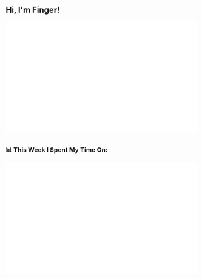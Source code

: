 <h2> Hi, I'm Finger!</h2>

<img align="right" src="https://raw.githubusercontent.com/spianmo/github-stats/master/generated/overview.svg#gh-light-mode-only">

<!-- <img align="right" height="160em" src="https://github-readme-stats-eight-theta.vercel.app/api/top-langs/?username=spianmo&layout=compact&langs_count=8&theme=algolia"/>	 -->
	
```go
package main

type Me struct {
	Name   string
	Job    string
	Code   string
	Skills string
}

func main() {
	me := &Me{
		Name:   "Finger",
		Job:    "Client-side Engineer",
		Code:   "Java, Kotlin, C#, Rust and C++ and Others",
		Skills: "Android, Security, Cross-platform client, NLP, CV, ASR ^o^",
	}
	_ = me
}
```


<h3>📊 This Week I Spent My Time On:</h3>
<img align='right' src="https://raw.githubusercontent.com/spianmo/github-stats/master/generated/languages.svg#gh-light-mode-only">

<!--START_SECTION:waka-->

```txt
Python                         4 hrs 49 mins   ████████████▒░░░░░░░░░░░░   48.79 %
Kotlin                         2 hrs 17 mins   █████▓░░░░░░░░░░░░░░░░░░░   23.22 %
Jupyter                        40 mins         █▓░░░░░░░░░░░░░░░░░░░░░░░   06.74 %
BashSupport Pro Shell Script   27 mins         █▒░░░░░░░░░░░░░░░░░░░░░░░   04.71 %
SQL                            25 mins         █░░░░░░░░░░░░░░░░░░░░░░░░   04.37 %
```

<!--END_SECTION:waka-->
